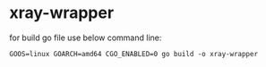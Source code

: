 # xray-wrapper


for build go file use below command line:
```
GOOS=linux GOARCH=amd64 CGO_ENABLED=0 go build -o xray-wrapper
```